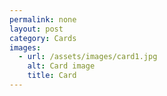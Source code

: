 ```yaml
---
permalink: none
layout: post
category: Cards
images:   
  - url: /assets/images/card1.jpg
    alt: Card image
    title: Card
---
```

